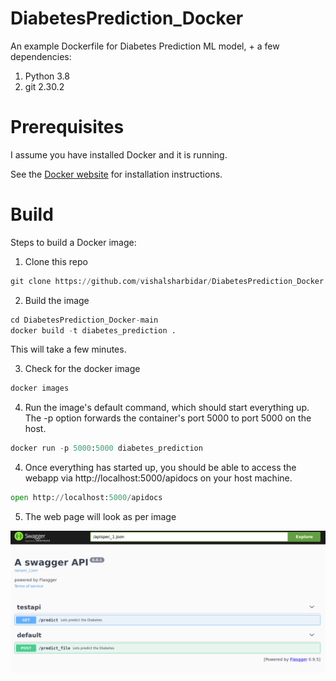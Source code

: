 # DiabetesPrediction_Docker

An example Dockerfile for Diabetes Prediction ML model, + a few dependencies:

1. Python 3.8
2. git 2.30.2


# Prerequisites

I assume you have installed Docker and it is running.

See the [Docker website](https://www.docker.com/get-started#h_installation) for installation instructions.

# Build

Steps to build a Docker image:

1. Clone this repo

```python
git clone https://github.com/vishalsharbidar/DiabetesPrediction_Docker.git
```

2. Build the image
```python
cd DiabetesPrediction_Docker-main
docker build -t diabetes_prediction .
```
This will take a few minutes.

3. Check for the docker image
```python
docker images
```

4. Run the image's default command, which should start everything up. The -p option forwards the container's port 5000 to port 5000 on the host.

```python
docker run -p 5000:5000 diabetes_prediction
```

4. Once everything has started up, you should be able to access the webapp via http://localhost:5000/apidocs on your host machine.

```python
open http://localhost:5000/apidocs
```

5. The web page will look as per image

![A Swagger API](/extra/swaggerAPI.png)
